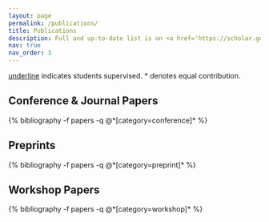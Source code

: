 ```yaml
---
layout: page
permalink: /publications/
title: Publications
description: Full and up-to-date list is on <a href='https://scholar.google.com/citations?user=8N04pBgAAAAJ'>Google Scholar</a>.
nav: true
nav_order: 3
---
```


<u>underline</u> indicates students supervised. * denotes equal contribution.

<!-- _pages/publications.md -->
<div class="publications">
<!-- * denotes equal contribution -->
<!-- <h1> preprints </h1> -->


<h2 text-align="left"> Conference & Journal Papers </h2>
{% bibliography -f papers -q @*[category=conference]* %}

<h2 text-align="left"> Preprints </h2>
{% bibliography -f papers -q @*[category=preprint]* %}

<h2 text-align="left"> Workshop Papers </h2>
{% bibliography -f papers -q @*[category=workshop]* %}

</div>
